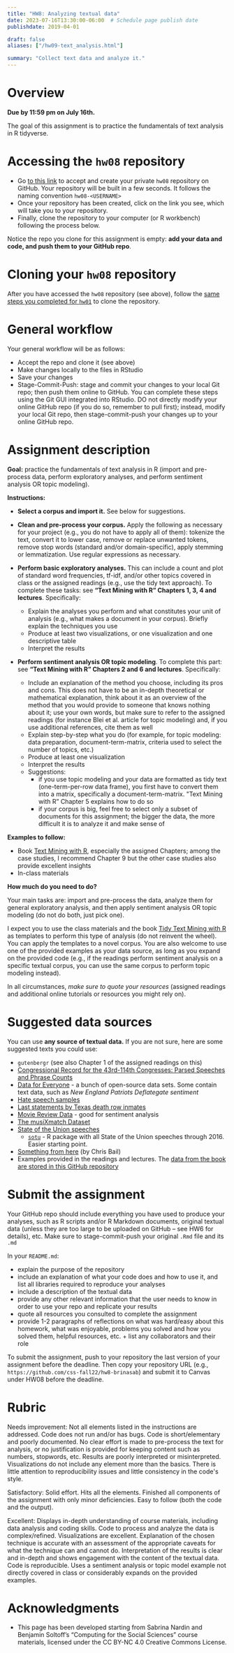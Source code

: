 ```yaml
---
title: "HW8: Analyzing textual data"
date: 2023-07-16T13:30:00-06:00  # Schedule page publish date
publishdate: 2019-04-01

draft: false
aliases: ["/hw09-text_analysis.html"]

summary: "Collect text data and analyze it."
---
```




# Overview

**Due by 11:59 pm on July 16th.**

The goal of this assignment is to practice the fundamentals of text analysis in R tidyverse.


# Accessing the `hw08` repository

* Go [to this link](https://classroom.github.com/a/eey4atfa) to accept and create your private `hw08` repository on GitHub. Your repository will be built in a few seconds. It follows the naming convention `hw08-<USERNAME>`  
* Once your repository has been created, click on the link you see, which will take you to your repository. 
* Finally, clone the repository to your computer (or R workbench) following the process below.

Notice the repo you clone for this assignment is empty: **add your data and code, and push them to your GitHub repo**.


# Cloning your `hw08` repository

After you have accessed the `hw08` repository (see above), follow the [same steps you completed for `hw01`](/homework/edit-readme/) to clone the repository.


# General workflow

Your general workflow will be as follows:

* Accept the repo and clone it (see above)
* Make changes locally to the files in RStudio
* Save your changes
* Stage-Commit-Push: stage and commit your changes to your local Git repo; then push them online to GitHub. You can complete these steps using the Git GUI integrated into RStudio. DO not directly modify your online GitHub repo (if you do so, remember to pull first); instead, modify your local Git repo, then stage-commit-push your changes up to your online GitHub repo. 

# Assignment description

**Goal:** practice the fundamentals of text analysis in R (import and pre-process data, perform exploratory analyses, and perform sentiment analysis OR topic modeling).

**Instructions:**

* **Select a corpus and import it.** See below for suggestions. 

* **Clean and pre-process your corpus.** Apply the following as necessary for your project (e.g., you do not have to apply all of them): tokenize the text, convert it to lower case, remove or replace unwanted tokens, remove stop words (standard and/or domain-specific), apply stemming or lemmatization. Use regular expressions as necessary. 

* **Perform basic exploratory analyses.** This can include a count and plot of standard word frequencies, tf-idf, and/or other topics covered in class or the assigned readings (e.g., use the tidy text approach). To complete these tasks: see **“Text Mining with R” Chapters 1, 3, 4 and lectures**. Specifically:
    * Explain the analyses you perform and what constitutes your unit of analysis (e.g., what makes a document in your corpus). Briefly explain the techniques you use
    * Produce at least two visualizations, or one visualization and one descriptive table
    * Interpret the results

* **Perform sentiment analysis OR topic modeling**. To complete this part: see **“Text Mining with R” Chapters 2 and 6 and lectures**. 
Specifically:
  * Include an explanation of the method you choose, including its pros and cons. This does not have to be an in-depth theoretical or mathematical explanation, think about it as an overview of the method that you would provide to someone that knows nothing about it; use your own words, but make sure to refer to the assigned readings (for instance Blei et al. article for topic modeling) and, if you use additional references, cite them as well
  * Explain step-by-step what you do (for example, for topic modeling: data preparation, document-term-matrix, criteria used to select the number of topics, etc.)
  * Produce at least one visualization
  * Interpret the results
  * Suggestions: 
    * if you use topic modeling and your data are formatted as tidy text (one-term-per-row data frame), you first have to convert them into a matrix, specifically a document-term-matrix. "Text Mining with R”  Chapter 5 explains how to do so
    * if your corpus is big, feel free to select only a subset of documents for this assignment; the bigger the data, the more difficult it is to analyze it and make sense of 

**Examples to follow:**
* Book [Text Mining with R](https://www.tidytextmining.com/index.html), especially the assigned Chapters; among the case studies, I recommend Chapter 9 but the other case studies also provide excellent insights
* In-class materials 

**How much do you need to do?**

Your main tasks are: import and pre-process the data, analyze them for general exploratory analysis, and then apply sentiment analysis OR topic modeling (do not do both, just pick one). 

I expect you to use the class materials and the book [Tidy Text Mining with R](http://tidytextmining.com/) as templates to perform this type of analysis (do not reinvent the wheel). You can apply the templates to a novel corpus. You are also welcome to use one of the provided examples as your data source, as long as you expand on the provided code (e.g., if the readings perform sentiment analysis on a specific textual corpus, you can use the same corpus to perform topic modeling instead). 

In all circumstances, *make sure to quote your resources* (assigned readings and additional online tutorials or resources you might rely on).


# Suggested data sources

You can use **any source of textual data.** If you are not sure, here are some suggested texts you could use:

* `gutenbergr` (see also Chapter 1 of the assigned readings on this)
* [Congressional Record for the 43rd-114th Congresses: Parsed Speeches and Phrase Counts](https://data.stanford.edu/congress_text)
* [Data for Everyone](https://www.figure-eight.com/data-for-everyone/) - a bunch of open-source data sets. Some contain text data, such as *New England Patriots Deflategate sentiment*
* [Hate speech samples](https://github.com/t-davidson/hate-speech-and-offensive-language)
* [Last statements by Texas death row inmates](https://www.kaggle.com/mykhe1097/last-words-of-death-row-inmates)
* [Movie Review Data](http://www.cs.cornell.edu/people/pabo/movie-review-data/) - good for sentiment analysis
* [The musiXmatch Dataset](http://millionsongdataset.com/musixmatch/)
* [State of the Union speeches](http://www.presidency.ucsb.edu/sou.php)
    * [`sotu`](https://github.com/statsmaths/sotu) - R package with all State of the Union speeches through 2016. Easier starting point.
* [Something from here](https://docs.google.com/spreadsheets/d/1I7cvuCBQxosQK2evTcdL3qtglaEPc0WFEs6rZMx-xiE/edit#gid=0) (by Chris Bail)
* Examples provided in the readings and lectures. The [data from the book are stored in this GitHub repository](https://github.com/dgrtwo/tidy-text-mining) 


# Submit the assignment

Your GitHub repo should include everything you have used to produce your analyses, such as R scripts and/or R Markdown documents, original textual data (unless they are too large to be uploaded on GitHub – see HW6 for details), etc. Make sure to stage-commit-push your original `.Rmd` file and its `.md` 

In your `README.md`:
* explain the purpose of the repository
* include an explanation of what your code does and how to use it, and list all libraries required to reproduce your analyses 
* include a description of the textual data
* provide any other relevant information that the user needs to know in order to use your repo and replicate your results 
* quote all resources you consulted to complete the assignment
* provide 1-2 paragraphs of reflections on what was hard/easy about this homework, what was enjoyable, problems you solved and how you solved them, helpful resources, etc. + list any collaborators and their role

To submit the assignment, push to your repository the last version of your assignment before the deadline. Then copy your repository URL (e.g., `https://github.com/css-fall22/hw8-brinasab`) and submit it to Canvas under HW08 before the deadline.


# Rubric

Needs improvement: Not all elements listed in the instructions are addressed. Code does not run and/or has bugs. Code is short/elementary and poorly documented. No clear effort is made to pre-process the text for analysis, or no justification is provided for keeping content such as numbers, stopwords, etc. Results are poorly interpreted or misinterpreted. Visualizations do not include any element more than the basics. There is little attention to reproducibility issues and little consistency in the code's style.

Satisfactory: Solid effort. Hits all the elements. Finished all components of the assignment with only minor deficiencies. Easy to follow (both the code and the output). 

Excellent: Displays in-depth understanding of course materials, including data analysis and coding skills. Code to process and analyze the data is complex/refined. Visualizations are excellent. Explanation of the chosen technique is accurate with an assessment of the appropriate caveats for what the technique can and cannot do. Interpretation of the results is clear and in-depth and shows engagement with the content of the textual data. Code is reproducible. Uses a sentiment analysis or topic model example not directly covered in class or considerably expands on the provided examples.


# Acknowledgments

* This page has been developed starting from Sabrina Nardin and Benjamin Soltoff’s “Computing for the Social Sciences” course materials, licensed under the CC BY-NC 4.0 Creative Commons License.
